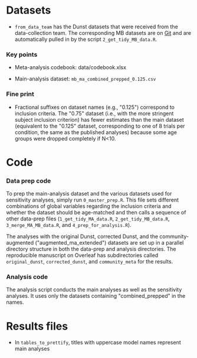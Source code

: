 
# Datasets

* `from_data_team` has the Dunst datasets that were received from the data-collection team. The corresponding MB datasets are on [Git]("https://raw.githubusercontent.com/manybabies/mb1-analysis-public/master/processed_data/03_data_diff_main.csv") and are automatically pulled in by the script `2_get_tidy_MB_data.R`.

### Key points
* Meta-analysis codebook: data/codebook.xlsx

* Main-analysis dataset: `mb_ma_combined_prepped_0.125.csv`

### Fine print
* Fractional suffixes on dataset names (e.g., "0.125") correspond to inclusion criteria. The "0.75" dataset (i.e., with the more stringent subject inclusion criterion) has fewer estimates than the main dataset (equivalent to the "0.125" dataset, corresponding to one of 8 trials per condition, the same as the published analyses) because some age groups were dropped completely if N<10. 

# Code

### Data prep code

To prep the main-analysis dataset and the various datasets used for sensitivity analyses, simply run `0_master_prep.R`. This file sets different combinations of global variables regarding the inclusion criteria and whether the dataset should be age-matched and then calls a sequence of other data-prep files (`1_get_tidy_MA_data.R`, `2_get_tidy_MB_data.R`, `3_merge_MA_MB_data.R`, and `4_prep_for_analysis.R`).  

The analyses with the original Dunst, corrected Dunst, and the community-augmented ("augmented_ma_extended") datasets are set up in a parallel directory structure in both the data-prep and analysis directories. The reproducible manuscript on Overleaf has subdirectories called `original_dunst`, `corrected_dunst`, and `community_meta` for the results. 



### Analysis code

The analysis script conducts the main analyses as well as the sensitivity analyses. It uses only the datasets containing "combined_prepped" in the names. 


# Results files

* In `tables_to_prettify`, titles with uppercase model names represent main analyses
